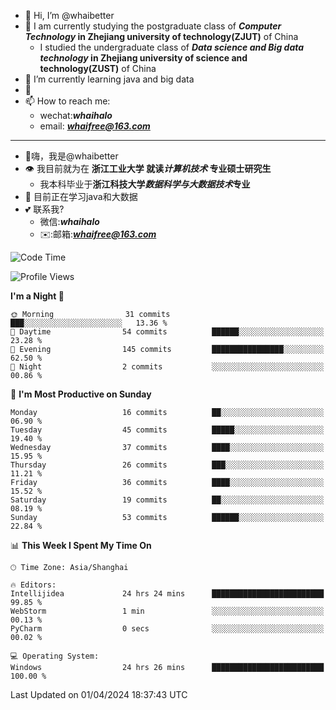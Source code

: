 - 👋 Hi, I’m @whaibetter
- 👀 I am currently studying the postgraduate class of ***Computer Technology* in Zhejiang university of technology(ZJUT)** of China
  -  I studied the undergraduate class of ***Data science and Big data technology* in Zhejiang university of science and technology(ZUST)** of China
- 🌱 I’m currently learning java and big data
- 💞️ 
- 📫 How to reach me: 
  - wechat:***whaihalo***
  - email: ***whaifree@163.com***
 ------------------------
- 👋嗨，我是@whaibetter
- 👁 我目前就为在 **浙江工业大学 就读*计算机技术* 专业硕士研究生**
  - 我本科毕业于**浙江科技大学*数据科学与大数据技术*专业**
- 🌴 目前正在学习java和大数据
- 💕 联系我?
  - 微信:***whaihalo***
  - ✉️:邮箱:***whaifree@163.com***

<!--START_SECTION:waka-->
![Code Time](http://img.shields.io/badge/Code%20Time-24%20hrs%2026%20mins-blue)

![Profile Views](http://img.shields.io/badge/Profile%20Views-151-blue)

**I'm a Night 🦉** 

```text
🌞 Morning                31 commits          ███░░░░░░░░░░░░░░░░░░░░░░   13.36 % 
🌆 Daytime                54 commits          ██████░░░░░░░░░░░░░░░░░░░   23.28 % 
🌃 Evening                145 commits         ████████████████░░░░░░░░░   62.50 % 
🌙 Night                  2 commits           ░░░░░░░░░░░░░░░░░░░░░░░░░   00.86 % 
```
📅 **I'm Most Productive on Sunday** 

```text
Monday                   16 commits          ██░░░░░░░░░░░░░░░░░░░░░░░   06.90 % 
Tuesday                  45 commits          █████░░░░░░░░░░░░░░░░░░░░   19.40 % 
Wednesday                37 commits          ████░░░░░░░░░░░░░░░░░░░░░   15.95 % 
Thursday                 26 commits          ███░░░░░░░░░░░░░░░░░░░░░░   11.21 % 
Friday                   36 commits          ████░░░░░░░░░░░░░░░░░░░░░   15.52 % 
Saturday                 19 commits          ██░░░░░░░░░░░░░░░░░░░░░░░   08.19 % 
Sunday                   53 commits          ██████░░░░░░░░░░░░░░░░░░░   22.84 % 
```


📊 **This Week I Spent My Time On** 

```text
🕑︎ Time Zone: Asia/Shanghai

🔥 Editors: 
Intellijidea             24 hrs 24 mins      █████████████████████████   99.85 % 
WebStorm                 1 min               ░░░░░░░░░░░░░░░░░░░░░░░░░   00.13 % 
PyCharm                  0 secs              ░░░░░░░░░░░░░░░░░░░░░░░░░   00.02 % 

💻 Operating System: 
Windows                  24 hrs 26 mins      █████████████████████████   100.00 % 
```


 Last Updated on 01/04/2024 18:37:43 UTC
<!--END_SECTION:waka-->
